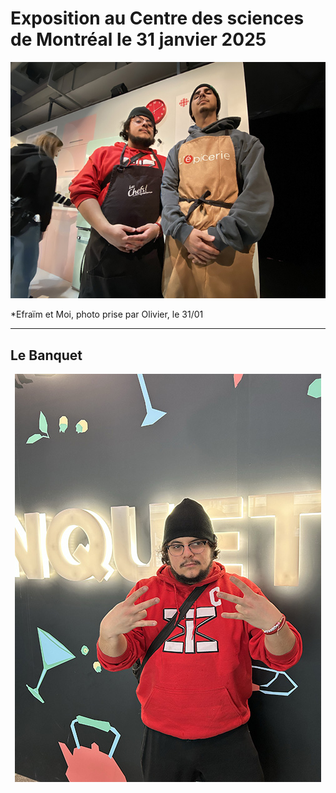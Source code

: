 # Exposition au Centre des sciences de Montréal le 31 janvier 2025

<p align="center">
  <img src="./photos/bonne/Efra et moi.jpg">
</p>

*Efraïm et Moi, photo prise par Olivier, le 31/01

---
## Le Banquet


<p align="center">
  <img src="./photos/bonne/entrer.jpg">
</p>


